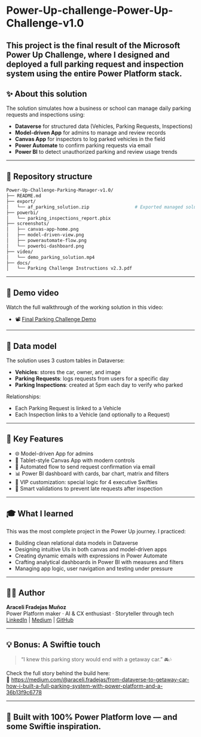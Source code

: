 # Power-Up-challenge-Power-Up-Challenge-v1.0

This project is the final result of the **Microsoft Power Up Challenge**, where I designed and deployed a full parking request and inspection system using the entire Power Platform stack.
---

## ✨ About this solution

The solution simulates how a business or school can manage daily parking requests and inspections using:

- **Dataverse** for structured data (Vehicles, Parking Requests, Inspections)
- **Model-driven App** for admins to manage and review records
- **Canvas App** for inspectors to log parked vehicles in the field
- **Power Automate** to confirm parking requests via email
- **Power BI** to detect unauthorized parking and review usage trends

---

## 📂 Repository structure

```bash
Power-Up-Challenge-Parking-Manager-v1.0/
├── README.md
├── export/
│   └── af_parking_solution.zip                 # Exported managed solution (.zip)
├── powerbi/
│   └── parking_inspections_report.pbix
├── screenshots/
│   ├── canvas-app-home.png
│   ├── model-driven-view.png
│   ├── powerautomate-flow.png
│   └── powerbi-dashboard.png
├── video/
│   └── demo_parking_solution.mp4
├── docs/
│   └── Parking Challenge Instructions v2.3.pdf
```

---

## 🎥 Demo video

Watch the full walkthrough of the working solution in this video:

- 📽️ [Final Parking Challenge Demo](https://youtu.be/6PJfnTFpAUs)

---

## 🧠 Data model

The solution uses 3 custom tables in Dataverse:

- **Vehicles**: stores the car, owner, and image
- **Parking Requests**: logs requests from users for a specific day
- **Parking Inspections**: created at 5pm each day to verify who parked

Relationships:
- Each Parking Request is linked to a Vehicle
- Each Inspection links to a Vehicle (and optionally to a Request)

---

## 🚀 Key Features

- 🌐 Model-driven App for admins
- 📱 Tablet-style Canvas App with modern controls
- 📨 Automated flow to send request confirmation via email
- 📊 Power BI dashboard with cards, bar chart, matrix and filters
- 🎨 VIP customization: special logic for 4 executive Swifties
- 🔐 Smart validations to prevent late requests after inspection

---

## 🎓 What I learned

This was the most complete project in the Power Up journey. I practiced:

- Building clean relational data models in Dataverse
- Designing intuitive UIs in both canvas and model-driven apps
- Creating dynamic emails with expressions in Power Automate
- Crafting analytical dashboards in Power BI with measures and filters
- Managing app logic, user navigation and testing under pressure

---

## 👩‍💻 Author

**Araceli Fradejas Muñoz**  
Power Platform maker · AI & CX enthusiast · Storyteller through tech  
[LinkedIn](https://linkedin.com/in/aracelifradejas) | [Medium](https://medium.com/@araceli.fradejas) | [GitHub](https://github.com/AraceliFradejas)

---

## 💡 Bonus: A Swiftie touch

> “I knew this parking story would end with a getaway car.” 🚘🎶

Check the full story behind the build here:  
📖 https://medium.com/@araceli.fradejas/from-dataverse-to-getaway-car-how-i-built-a-full-parking-system-with-power-platform-and-a-36b13f9c6778

---

## 🏁 Built with 100% Power Platform love — and some Swiftie inspiration.

